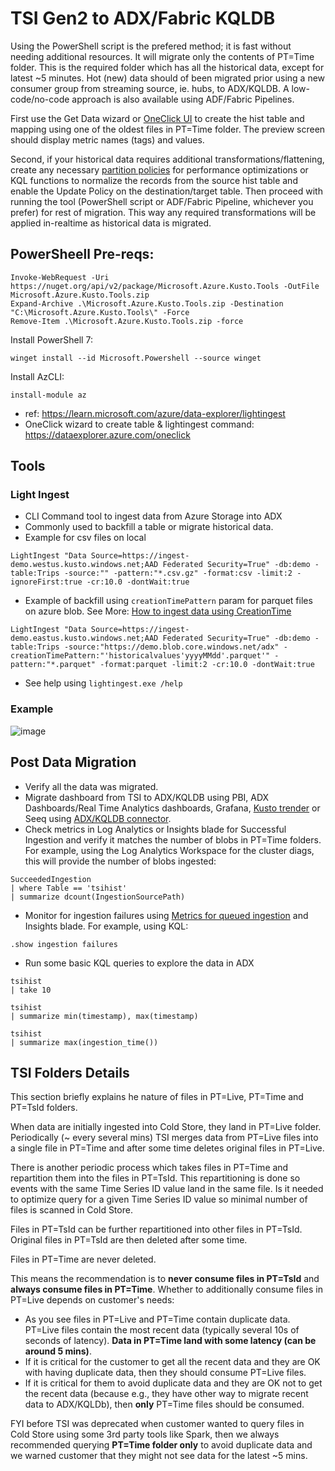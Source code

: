 # TSI Gen2 to ADX/Fabric KQLDB
Using the PowerShell script is the prefered method; it is fast without needing additional resources. It will migrate only the contents of PT=Time folder. This is the required folder which has all the historical data, except for latest ~5 minutes. Hot (new) data should of been migrated prior using a new consumer group from streaming source, ie. hubs, to ADX/KQLDB. A low-code/no-code approach is also available using ADF/Fabric Pipelines. 

First use the Get Data wizard or [OneClick UI](https://dataexplorer.azure.com/oneclick) to create the hist table and mapping using one of the oldest files in PT=Time folder. The preview screen should display metric names (tags) and values. 

Second, if your historical data requires additional transformations/flattening, create any necessary [partition policies](https://learn.microsoft.com/azure/data-explorer/kusto/management/partitioning-policy) for performance optimizations or KQL functions to normalize the records from the source hist table and enable the Update Policy on the destination/target table. Then proceed with running the tool (PowerShell script or ADF/Fabric Pipeline, whichever you prefer) for rest of migration. This way any required transformations will be applied in-realtime as historical data is migrated.

## PowerSheell Pre-reqs:
```
Invoke-WebRequest -Uri https://nuget.org/api/v2/package/Microsoft.Azure.Kusto.Tools -OutFile Microsoft.Azure.Kusto.Tools.zip
Expand-Archive .\Microsoft.Azure.Kusto.Tools.zip -Destination "C:\Microsoft.Azure.Kusto.Tools\" -Force
Remove-Item .\Microsoft.Azure.Kusto.Tools.zip -force
```
Install PowerShell 7: 
```
winget install --id Microsoft.Powershell --source winget
```
Install AzCLI: 
```
install-module az
```

- ref: https://learn.microsoft.com/azure/data-explorer/lightingest
- OneClick wizard to create table & lightingest command: https://dataexplorer.azure.com/oneclick

## Tools
### Light Ingest 
- CLI Command tool to ingest data from Azure Storage into ADX 
- Commonly used to backfill a table or migrate historical data.
- Example for csv files on local
```
LightIngest "Data Source=https://ingest-demo.westus.kusto.windows.net;AAD Federated Security=True" -db:demo -table:Trips -source:"" -pattern:"*.csv.gz" -format:csv -limit:2 -ignoreFirst:true -cr:10.0 -dontWait:true
```
- Example of backfill using `creationTimePattern` param for parquet files on azure blob. See More: [How to ingest data using CreationTime](https://docs.microsoft.com/azure/data-explorer/lightingest#how-to-ingest-data-using-creationtime)
```
LightIngest "Data Source=https://ingest-demo.eastus.kusto.windows.net;AAD Federated Security=True" -db:demo -table:Trips -source:"https://demo.blob.core.windows.net/adx" -creationTimePattern:"'historicalvalues'yyyyMMdd'.parquet'" -pattern:"*.parquet" -format:parquet -limit:2 -cr:10.0 -dontWait:true
```
- See help using `lightingest.exe /help`

### Example
![image](https://github.com/Azure/tsi2adx/assets/4984616/8af0f935-605e-42af-9713-049f92b0e6d1)


## Post Data Migration
- Verify all the data was migrated.
- Migrate dashboard from TSI to ADX/KQLDB using PBI, ADX Dashboards/Real Time Analytics dashboards, Grafana, [Kusto trender](https://aka.ms/kusto.trender) or Seeq using [ADX/KQLDB connector](https://support.seeq.com/kb/latest/cloud/azure-data-explorer-adx).
- Check metrics in Log Analytics or Insights blade for Successful Ingestion and verify it matches the number of blobs in PT=Time folders. For example, using the Log Analytics Workspace for the cluster diags, this will provide the number of blobs ingested:
```
SucceededIngestion 
| where Table == 'tsihist' 
| summarize dcount(IngestionSourcePath) 
```
- Monitor for ingestion failures using [Metrics for queued ingestion](https://learn.microsoft.com/azure/data-explorer/monitor-queued-ingestion) and Insights blade. For example, using KQL:
```
.show ingestion failures
```
- Run some basic KQL queries to explore the data in ADX
```
tsihist
| take 10

tsihist
| summarize min(timestamp), max(timestamp)

tsihist
| summarize max(ingestion_time())
```


## TSI Folders Details
This section briefly explains he nature of files in PT=Live, PT=Time and PT=TsId folders.

When data are initially ingested into Cold Store, they land in PT=Live folder. Periodically (~ every several mins) TSI merges data from PT=Live files into a single file in PT=Time and after some time deletes original files in PT=Live.

There is another periodic process which takes files in PT=Time and repartition them into the files in PT=TsId. This repartitioning is done so events with the same Time Series ID value land in the same file. Is it needed to optimize query for a given Time Series ID value so minimal number of files is scanned in Cold Store.

Files in PT=TsId can be further repartitioned into other files in PT=TsId. Original files in PT=TsId are then deleted after some time.

Files in PT=Time are never deleted.

This means the recommendation is to **never consume files in PT=TsId** and **always consume files in PT=Time**. Whether to additionally consume files in PT=Live depends on customer's needs:
- As you see files in PT=Live and PT=Time contain duplicate data. PT=Live files contain the most recent data (typically several 10s of seconds of latency). **Data in PT=Time land with some latency (can be around 5 mins)**.
- If it is critical for the customer to get all the recent data and they are OK with having duplicate data, then they should consume PT=Live files.
- If it is critical for them to avoid duplicate data and they are OK not to get the recent data (because e.g., they have other way to migrate recent data to ADX/KQLDb), then **only** PT=Time files should be consumed.

FYI before TSI was deprecated when customer wanted to query files in Cold Store using some 3rd party tools like Spark, then we always recommended querying **PT=Time folder only** to avoid duplicate data and we warned customer that they might not see data for the latest ~5 mins.
